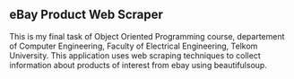 ## eBay Product Web Scraper

This is my final task of Object Oriented Programming course, departement of Computer Engineering, Faculty of Electrical Engineering, Telkom University. This application uses web scraping techniques to collect information about products of interest from ebay using beautifulsoup. 
